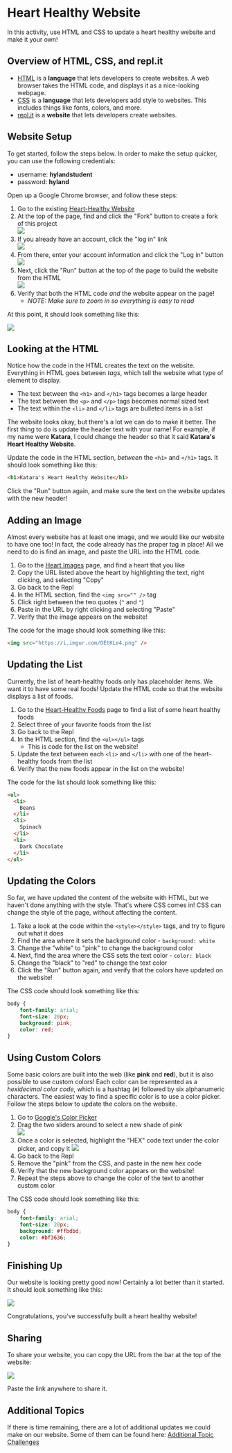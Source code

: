 # Heart Healthy Website
In this activity, use HTML and CSS to update a heart healthy website and make it your own!

## Overview of HTML, CSS, and repl.it
- [HTML](https://developer.mozilla.org/en-US/docs/Web/HTML) is a **language** that lets developers to create websites. A web browser takes the HTML code, and displays it as a nice-looking webpage.
- [CSS](https://developer.mozilla.org/en-US/docs/Glossary/CSS) is a **language** that lets developers add style to websites. This includes things like fonts, colors, and more.
- [repl.it](https://repl.it) is a **website** that lets developers create websites.

## Website Setup
To get started, follow the steps below. In order to make the setup quicker, you can use the following credentials:

- username: **hylandstudent**
- password: **hyland**

Open up a Google Chrome browser, and follow these steps:

1. Go to the existing [Heart-Healthy Website](https://repl.it/@JosephMaxwell/HeartHealthy#index.html)
1. At the top of the page, find and click the "Fork" button to create a fork of this project  
    ![](https://i.imgur.com/IfErZpJ.png)
1. If you already have an account, click the "log in" link  
    ![](https://i.imgur.com/oJ85Q3L.png)
1. From there, enter your account information and click the "Log in" button  
    ![](https://i.imgur.com/z8bjCsB.png)
1. Next, click the "Run" button at the top of the page to build the website from the HTML  
    ![](https://i.imgur.com/5KMRAQO.png)
1. Verify that both the HTML code _and_ the website appear on the page!
    - _NOTE: Make sure to zoom in so everything is easy to read_

At this point, it should look something like this:

![](https://i.imgur.com/aM7Q9Rw.png)

## Looking at the HTML
Notice how the code in the HTML creates the text on the website. Everything in HTML goes between _tags_, which tell the website what type of element to display.

- The text between the `<h1>` and `</h1>` tags becomes a large header
- The text between the `<p>` and `</p>` tags becomes normal sized text
- The text within the `<li>` and `</li>` tags are bulleted items in a list

The website looks okay, but there's a lot we can do to make it better. The first thing to do is update the header text with your name! For example, if my name were **Katara**, I could change the header so that it said **Katara's Heart Healthy Website**.

Update the code in the HTML section, _between_ the `<h1>` and `</h1>` tags. It should look something like this:

```html
<h1>Katara's Heart Healthy Website</h1>
```

Click the "Run" button again, and make sure the text on the website updates with the new header!

## Adding an Image
Almost every website has at least one image, and we would like our website to have one too! In fact, the code already has the proper tag in place! All we need to do is find an image, and paste the URL into the HTML code.

1. Go to the [Heart Images](HeartImages.md) page, and find a heart that you like
1. Copy the URL listed above the heart by highlighting the text, right clicking, and selecting "Copy"
1. Go back to the Repl
1. In the HTML section, find the `<img src="" />` tag
1. Click right between the two quotes (`"` and `"`)
1. Paste in the URL by right clicking and selecting "Paste"
1. Verify that the image appears on the website!

The code for the image should look something like this:

```html
<img src="https://i.imgur.com/OEtKLe4.png" />
```

## Updating the List
Currently, the list of heart-healthy foods only has placeholder items. We want it to have some real foods! Update the HTML code so that the website displays a list of foods.

1. Go to the [Heart-Healthy Foods](HeartHealthyFoods.md) page to find a list of some heart healthy foods
1. Select three of your favorite foods from the list
1. Go back to the Repl
1. In the HTML section, find the `<ul></ul>` tags
    - This is code for the list on the website!
1. Update the text between each `<li>` and `</li>` with one of the heart-healthy foods from the list
1. Verify that the new foods appear in the list on the website!

The code for the list should look something like this:

```html
<ul>
  <li>
    Beans
  </li>
  <li>
    Spinach
  </li>
  <li>
    Dark Chocolate
  </li>
</ul>
```

## Updating the Colors
So far, we have updated the content of the website with HTML, but we haven't done anything with the style. That's where CSS comes in! CSS can change the style of the page, without affecting the content.

1. Take a look at the code within the `<style></style>` tags, and try to figure out what it does
1. Find the area where it sets the background color - `background: white`
1. Change the "white" to "pink" to change the background color
1. Next, find the area where the CSS sets the text color - `color: black`
1. Change the "black" to "red" to change the text color
1. Click the "Run" button again, and verify that the colors have updated on the website!

The CSS code should look something like this:

```css
body {
    font-family: arial;
    font-size: 20px;
    background: pink;
    color: red;
}
```

## Using Custom Colors
Some basic colors are built into the web (like **pink** and **red**), but it is also possible to use custom colors! Each color can be represented as a _hexidecimal color code_, which is a hashtag (`#`) followed by six alphanumeric characters. The easiest way to find a specific color is to use a color picker. Follow the steps below to update the colors on the website.

1. Go to [Google's Color Picker](https://www.google.com/search?q=color+picker)
1. Drag the two sliders around to select a new shade of pink  
    ![](https://i.imgur.com/Q6lxVvu.png)
1. Once a color is selected, highlight the "HEX" code text under the color picker, and copy it
    ![](https://i.imgur.com/ZnYw6fa.png)
1. Go back to the Repl
1. Remove the "pink" from the CSS, and paste in the new hex code
1. Verify that the new background color appears on the website!
1. Repeat the steps above to change the color of the text to another custom color

The CSS code should look something like this:

```css
body {
    font-family: arial;
    font-size: 20px;
    background: #ffbdbd;
    color: #bf3636;
}
```

## Finishing Up
Our website is looking pretty good now! Certainly a lot better than it started. It should look something like this:

![](https://i.imgur.com/5uzBh7h.png)

Congratulations, you've successfully built a heart healthy website!

## Sharing
To share your website, you can copy the URL from the bar at the top of the website:

![](https://i.imgur.com/mShir0v.png)

Paste the link anywhere to share it.

## Additional Topics
If there is time remaining, there are a lot of additional updates we could make on our website. Some of them can be found here: [Additional Topic Challenges](../HtmlCssJsContinued/AdditionalTopicChallenges.md)